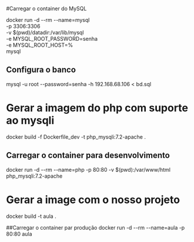 #Carregar o container do MySQL

docker run -d --rm --name=mysql  \
    -p 3306:3306 \
    -v $(pwd)/datadir:/var/lib/mysql \
    -e MYSQL_ROOT_PASSWORD=senha \
    -e MYSQL_ROOT_HOST=% \
    mysql

## Configura o banco

mysql -u root --password=senha -h 192.168.68.106 < bd.sql

# Gerar a imagem do php com suporte ao mysqli

docker build -f Dockerfile_dev -t php_mysqli:7.2-apache .

## Carregar o container para desenvolvimento
docker run -d --rm --name=php -p 80:80 -v $(pwd):/var/www/html  php_mysqli:7.2-apache


# Gerar a image com o nosso projeto
docker build -t aula .

##Carregar o container par produção
docker run -d --rm --name=aula -p 80:80 aula

